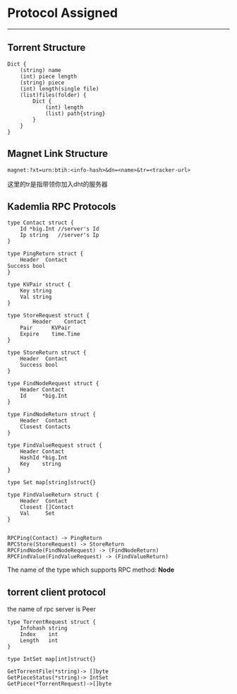 # Protocol Assigned

----------

## Torrent Structure

    Dict {
        (string) name
        (int) piece length
        (string) piece
        (int) length(single file)
        (list)files(folder) {
            Dict {
                (int) length
                (list) path{string}
            }
        }
    }

## Magnet Link Structure

    magnet:?xt=urn:btih:<info-hash>&dn=<name>&tr=<tracker-url>

这里的tr是指带领你加入dht的服务器

## Kademlia RPC Protocols

    type Contact struct {
    	Id *big.Int //server's Id
    	Ip string   //server's Ip
    }
    
    type PingReturn struct {
    	Header  Contact
	Success bool
    }
    
    type KVPair struct {
        Key string
        Val string
    }
    
    type StoreRequest struct {
    	    Header    Contact
	    Pair      KVPair
	    Expire    time.Time
    }
    
    type StoreReturn struct {
        Header  Contact
    	Success bool
    }
    
    type FindNodeRequest struct {
    	Header Contact
    	Id     *big.Int
    }
    
    type FindNodeReturn struct {
    	Header  Contact
    	Closest Contacts
    }
    
    type FindValueRequest struct {
    	Header Contact
    	HashId *big.Int
    	Key    string
    }
    
    type Set map[string]struct{}
    
    type FindValueReturn struct {
    	Header  Contact
    	Closest []Contact
    	Val     Set
    }
    
    
    RPCPing(Contact) -> PingReturn
    RPCStore(StoreRequest) -> StoreReturn
    RPCFindNode(FindNodeRequest) -> (FindNodeReturn)
    RPCFindValue(FindValueRequest) -> (FindValueReturn)

The name of the type which supports RPC method: **Node**
## torrent client protocol
the name of rpc server is Peer

    type TorrentRequest struct {
        Infohash string
        Index    int
        Length   int
    }
    
    type IntSet map[int]struct{}
    
    GetTorrentFile(*string)-> []byte
    GetPieceStatus(*string)-> IntSet
    GetPiece(*TorrentRequest)->[]byte

    
